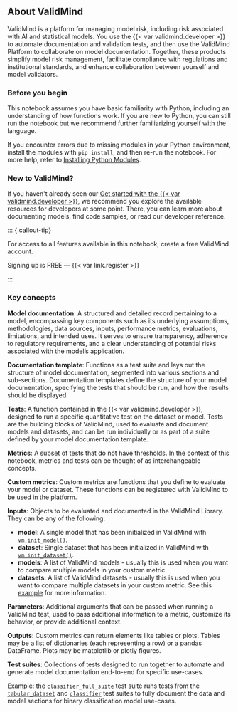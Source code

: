 ## About ValidMind

ValidMind is a platform for managing model risk, including risk associated with AI and statistical models. You use the {{< var validmind.developer >}} to automate documentation and validation tests, and then use the ValidMind Platform to collaborate on model documentation. Together, these products simplify model risk management, facilitate compliance with regulations and institutional standards, and enhance collaboration between yourself and model validators.

### Before you begin

This notebook assumes you have basic familiarity with Python, including an understanding of how functions work. If you are new to Python, you can still run the notebook but we recommend further familiarizing yourself with the language. 

If you encounter errors due to missing modules in your Python environment, install the modules with `pip install`, and then re-run the notebook. For more help, refer to [Installing Python Modules](https://docs.python.org/3/installing/index.html).

### New to ValidMind?

If you haven't already seen our [Get started with the {{< var validmind.developer >}}](https://docs.validmind.ai/guide/get-started-validmind-library.html), we recommend you explore the available resources for developers at some point. There, you can learn more about documenting models, find code samples, or read our developer reference.

::: {.callout-tip}

For access to all features available in this notebook, create a free ValidMind account.

Signing up is FREE — {{< var link.register >}} 

:::

### Key concepts

**Model documentation**: A structured and detailed record pertaining to a model, encompassing key components such as its underlying assumptions, methodologies, data sources, inputs, performance metrics, evaluations, limitations, and intended uses. It serves to ensure transparency, adherence to regulatory requirements, and a clear understanding of potential risks associated with the model’s application.

**Documentation template**: Functions as a test suite and lays out the structure of model documentation, segmented into various sections and sub-sections. Documentation templates define the structure of your model documentation, specifying the tests that should be run, and how the results should be displayed.

**Tests**: A function contained in the {{< var validmind.developer >}}, designed to run a specific quantitative test on the dataset or model. Tests are the building blocks of ValidMind, used to evaluate and document models and datasets, and can be run individually or as part of a suite defined by your model documentation template.

**Metrics**: A subset of tests that do not have thresholds. In the context of this notebook, metrics and tests can be thought of as interchangeable concepts.

**Custom metrics**: Custom metrics are functions that you define to evaluate your model or dataset. These functions can be registered with ValidMind to be used in the platform.

**Inputs**: Objects to be evaluated and documented in the ValidMind Library. They can be any of the following:

  - **model**: A single model that has been initialized in ValidMind with [`vm.init_model()`](https://docs.validmind.ai/validmind/validmind.html#init_model).
  - **dataset**: Single dataset that has been initialized in ValidMind with [`vm.init_dataset()`](https://docs.validmind.ai/validmind/validmind.html#init_dataset).
  - **models**: A list of ValidMind models - usually this is used when you want to compare multiple models in your custom metric.
  - **datasets**: A list of ValidMind datasets - usually this is used when you want to compare multiple datasets in your custom metric. See this [example](https://docs.validmind.ai/notebooks/how_to/run_tests_that_require_multiple_datasets.html) for more information.

**Parameters**: Additional arguments that can be passed when running a ValidMind test, used to pass additional information to a metric, customize its behavior, or provide additional context.

**Outputs**: Custom metrics can return elements like tables or plots. Tables may be a list of dictionaries (each representing a row) or a pandas DataFrame. Plots may be matplotlib or plotly figures.

**Test suites**: Collections of tests designed to run together to automate and generate model documentation end-to-end for specific use-cases.

Example: the [`classifier_full_suite`](https://docs.validmind.ai/validmind/validmind/test_suites/classifier.html#ClassifierFullSuite) test suite runs tests from the [`tabular_dataset`](https://docs.validmind.ai/validmind/validmind/test_suites/tabular_datasets.html) and [`classifier`](https://docs.validmind.ai/validmind/validmind/test_suites/classifier.html) test suites to fully document the data and model sections for binary classification model use-cases.
